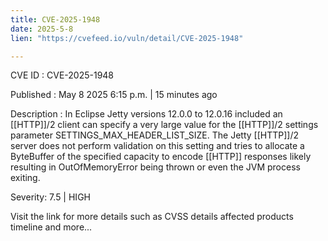 ```yaml
---
title: CVE-2025-1948
date: 2025-5-8
lien: "https://cvefeed.io/vuln/detail/CVE-2025-1948"

---
```


CVE ID : CVE-2025-1948

Published :  May 8
2025
6:15 p.m. | 15 minutes ago

Description : In Eclipse Jetty versions 12.0.0 to 12.0.16 included
an  [[HTTP]]/2 client can specify a very large value for the  [[HTTP]]/2 settings parameter SETTINGS_MAX_HEADER_LIST_SIZE.
The Jetty  [[HTTP]]/2 server does not perform validation on this setting
and tries to allocate a ByteBuffer of the specified capacity to encode  [[HTTP]] responses
likely resulting in OutOfMemoryError being thrown
or even the JVM process exiting.

Severity: 7.5 | HIGH

Visit the link for more details
such as CVSS details
affected products
timeline
and more...
